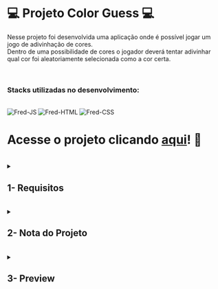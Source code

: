 # :computer: Projeto Color Guess :computer:

Nesse projeto foi desenvolvida uma aplicação onde é possível jogar um jogo de adivinhação de cores.
<br />
Dentro de uma possibilidade de cores o jogador deverá tentar adivinhar qual cor foi aleatoriamente selecionada como a cor certa.

<br />

### Stacks utilizadas no desenvolvimento:
<div style="display: inline_block"><br>
  <img alt="Fred-JS" src="https://img.shields.io/badge/JavaScript-F7DF1E?style=for-the-badge&logo=javascript&logoColor=black" />
  <img alt="Fred-HTML" src="https://img.shields.io/badge/HTML5-E34F26?style=for-the-badge&logo=html5&logoColor=white" />
  <img alt="Fred-CSS" src="https://img.shields.io/badge/CSS3-1572B6?style=for-the-badge&logo=css3&logoColor=white" />
</div>


# Acesse o projeto clicando [aqui](https://fredericotp.github.io/trybe-bonus-project-color-guess/)! :green_heart:

<br />

<details>
<summary>
  
## 1- Requisitos
  
</summary>
 
### 1 - Adicione no seu site um título com o nome do seu jogo

### 2 - Adicione um texto com o código RGB a ser adivinhado

### 3 - Adicione à página opções de cores para serem adivinhadas

### 4 - Adicione cores aos círculos, que devem ser geradas dinamicamente

### 5 - Ao clicar em um círculo colorido, deve ser mostrado um texto indicando se está correto

### 6 - Crie um botão para iniciar/reiniciar o jogo

## Requisito Bônus

### 7 - Crie um placar que incremente 3 pontos para cada acerto no jogo

</details>
<br />

<details>
<summary>

## 2- Nota do Projeto

</summary>

## 100% :heavy_check_mark:

![Project-Bonus-Color-Guess-Grade](https://github.com/FredericoTP/trybe-bonus-project-color-guess/blob/main/images/color-guess-grade.png?raw=true)

</details>
<br />

<details>
<summary>

## 3- Preview

</summary>

![Project-Bonus-Color-Guess-Preview](https://github.com/FredericoTP/trybe-bonus-project-color-guess/blob/main/images/color-guess-preview.png?raw=true)

</details>
